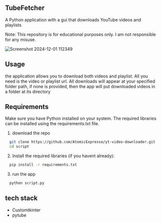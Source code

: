 ## TubeFetcher
A Python application with a gui that downloads YouTube videos and playlists

Note: This repository is for educational purposes only. I am not responsible for any misuse.

![Screenshot 2024-12-01 112349](https://github.com/user-attachments/assets/a95628be-025c-48f4-9192-f15815c9862f)


## Usage
the application allows you to download both videos and playlist. All you need is the video or playlist url. 
All downloads will appear at your specified folder path, if none is provided, then the app will put downloaded videos in a folder at its directory

## Requirements
Make sure you have Python installed on your system. The required libraries can be installed using the requirements.txt file.

1. download the repo
```bash
  git clone https://github.com/AtomicExpresso/yt-video-downloader.git
  cd script
```
2. Install the required libraries (if you havent already):
```bash
  pip install -r requirements.txt
```
3. run the app
```bash
  python script.py
```

## tech stack
- Customtkinter
- pytube
